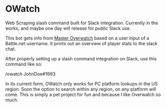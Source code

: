 # OWatch

Web Scraping slash command built for Slack integration.
Currently in the works, and maybe one day will release for public Slack use.

This bot gets info from [Master Overwatch](masteroverwatch.com) based on a user input of a Battle.net username.
It prints out an overview of player stats to the slack chat.

After properly setting up a slash command integration on Slack, use this command like so:

/owatch JohnDoe#1693

In its current form, OWatch only works for PC platform lookups in the US region. Soon the option to search within any region, on any platform will come. This is simply a pet project for fun and because I like Overwatch so much.
